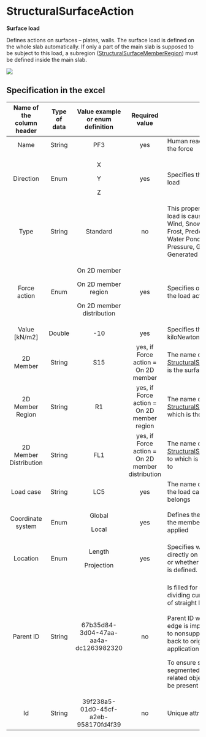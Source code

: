 # StructuralSurfaceAction

**Surface load**

Defines actions on surfaces – plates, walls. The surface load is defined on the whole slab automatically. If only a part of the main slab is supposed to be subject to this load, a subregion ([StructuralSurfaceMemberRegion](../structural-analysis-elements/structuralsurfacememberregion.md#region-of-different-plate-thickness)) must be defined inside the main slab.

![](../.gitbook/assets/35\_structuralsurfaceaction.png)

## Specification in the excel

| **Name of the column header** | **Type of data** |                             **Value example or enum definition**                            |                **Required value**                | **Description**                                                                                                                                                                                                                                                                                                                                                                                                        |
| :---------------------------: | :--------------: | :-----------------------------------------------------------------------------------------: | :----------------------------------------------: | ---------------------------------------------------------------------------------------------------------------------------------------------------------------------------------------------------------------------------------------------------------------------------------------------------------------------------------------------------------------------------------------------------------------------- |
|              Name             |      String      |                                             PF3                                             |                        yes                       | Human readable unique name of the force                                                                                                                                                                                                                                                                                                                                                                                |
|           Direction           |       Enum       |                            <p>X</p><p></p><p>Y</p><p></p><p>Z</p>                           |                        yes                       | Specifies the base direction of the load                                                                                                                                                                                                                                                                                                                                                                               |
|              Type             |      String      |                                           Standard                                          |                        no                        | This property defines what the load is caused by, E.g. Standard, Wind, Snow, Self weight, Hoar Frost, Predefined, Plane Load, Water Pond, Water Pressure, Soil Pressure, Generated Water, Generated Soil                                                                                                                                                                                                               |
|          Force action         |       Enum       | <p>On 2D member</p><p></p><p>On 2D member region</p><p></p><p>On 2D member distribution</p> |                        yes                       | Specifies on which type of object the load acts                                                                                                                                                                                                                                                                                                                                                                        |
|         Value \[kN/m2]        |      Double      |                                             -10                                             |                        yes                       | Specifies the size of the load in kiloNewtons per square meter.                                                                                                                                                                                                                                                                                                                                                        |
|           2D Member           |      String      |                                             S15                                             |        yes, if Force action = On 2D member       | The name of the [StructuralSurfaceMember](https://saf.guide/Content/A\_Objects/8\_StructuralSurfaceMember.htm) to which is the surface load related to                                                                                                                                                                                                                                                                 |
|        2D Member Region       |      String      |                                              R1                                             |    yes, if Force action = On 2D member region    | The name of the [StructuralSurfaceMemberRegion](https://saf.guide/Content/A\_Objects/10\_StructuralSurfaceMemberRegion.htm) to which is the surface load related to                                                                                                                                                                                                                                                    |
|     2D Member Distribution    |      String      |                                             FL1                                             | yes, if Force action = On 2D member distribution | The name of [StructuralSurfaceActionDistribution](https://saf.guide/Content/A\_Objects/36\_StructuralSurfaceActionDistribution.htm) to which is the surface load related to                                                                                                                                                                                                                                            |
|           Load case           |      String      |                                             LC5                                             |                        yes                       | The name of [StructuralLoadCase](structuralloadcase.md)  the load case to which the force belongs                                                                                                                                                                                                                                                                                                                      |
|       Coordinate system       |       Enum       |                               <p>Global</p><p></p><p>Local</p>                              |                        yes                       | Defines the co-ordinate system of the member in which the load is applied                                                                                                                                                                                                                                                                                                                                              |
|            Location           |       Enum       |                            <p>Length</p><p></p><p>Projection</p>                            |                        yes                       | Specifies whether the load is "put directly on an inclined 2D member" or whether the "projection on plan" is defined.                                                                                                                                                                                                                                                                                                  |
|           Parent ID           |      String      |                             67b35d84-3d04-47aa-aa4a-dc1263982320                            |                        no                        | <p>Is filled for objects created be dividing curved geometry to series of straight line objects.<br><br>Parent ID will ensure that curved edge is imported as straight parts to nonsupporting application, and back to original supporting application as curved geometry.</p><p>To ensure successful round trip of segmented objects and their related objects, Parent ID needs to be present in both directions.</p> |
|               Id              |      String      |                             39f238a5-01d0-45cf-a2eb-958170fd4f39                            |                        no                        | Unique attribute designation                                                                                                                                                                                                                                                                                                                                                                                           |
